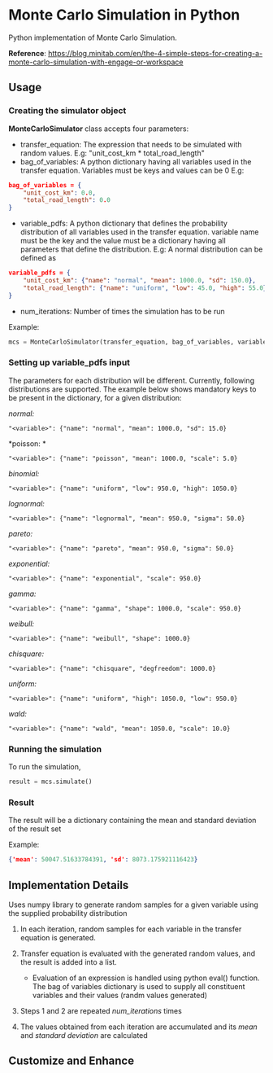 # Monte Carlo Simulation in Python
Python implementation of Monte Carlo Simulation.

**Reference**: https://blog.minitab.com/en/the-4-simple-steps-for-creating-a-monte-carlo-simulation-with-engage-or-workspace

## Usage
### Creating the simulator object

**MonteCarloSimulator** class accepts four parameters:
- transfer_equation: The expression that needs to be simulated with random values.
E.g: "unit_cost_km * total_road_length"
- bag_of_variables: A python dictionary having all variables used in the transfer equation. Variables must be keys and values can be 0
E.g:
```json
bag_of_variables = {
    "unit_cost_km": 0.0,
    "total_road_length": 0.0
}
```
- variable_pdfs: A python dictionary that defines the probability distribution of all variables used in the transfer equation. variable name must be the key and the value must be a dictionary having all parameters that define the distribution. 
E.g: A normal distribution can be defined as 
```json
variable_pdfs = {
    "unit_cost_km": {"name": "normal", "mean": 1000.0, "sd": 150.0},    
    "total_road_length": {"name": "uniform", "low": 45.0, "high": 55.0}  
}
```
- num_iterations: Number of times the simulation has to be run

Example: 
```python
mcs = MonteCarloSimulator(transfer_equation, bag_of_variables, variable_pdfs, num_iterations=10000)
```

### Setting up variable_pdfs input
The parameters for each distribution will be different. Currently, following distributions are supported. The example below shows mandatory keys to be present in the dictionary, for a given distribution:

*normal:* 
```
"<variable>": {"name": "normal", "mean": 1000.0, "sd": 15.0}
```
*poisson: *
```
"<variable>": {"name": "poisson", "mean": 1000.0, "scale": 5.0}
```
*binomial:*
```
"<variable>": {"name": "uniform", "low": 950.0, "high": 1050.0}
```
*lognormal:*
```
"<variable>": {"name": "lognormal", "mean": 950.0, "sigma": 50.0}
```
*pareto:*
```
"<variable>": {"name": "pareto", "mean": 950.0, "sigma": 50.0}
```
*exponential:*
```
"<variable>": {"name": "exponential", "scale": 950.0}
```
*gamma:*
```
"<variable>": {"name": "gamma", "shape": 1000.0, "scale": 950.0}
```
*weibull:*
```
"<variable>": {"name": "weibull", "shape": 1000.0}
```
*chisquare:*
```
"<variable>": {"name": "chisquare", "degfreedom": 1000.0}
```
*uniform:*
```
"<variable>": {"name": "uniform", "high": 1050.0, "low": 950.0}
```
*wald:*
```
"<variable>": {"name": "wald", "mean": 1050.0, "scale": 10.0}
```

### Running the simulation
To run the simulation,
```python
result = mcs.simulate()
```

### Result
The result will be a dictionary containing the mean and standard deviation of the result set 

Example:
```json
{'mean': 50047.51633784391, 'sd': 8073.175921116423}
```

## Implementation Details
Uses numpy library to generate random samples for a given variable using the supplied probability distribution

1. In each iteration, random samples for each variable in the transfer equation is generated.

2. Transfer equation is evaluated with the generated random values, and the result is added into a list.
    - Evaluation of an expression is handled using python eval() function. The bag of variables dictionary is used to supply all constituent variables and their values (randm values generated)
3. Steps 1 and 2 are repeated *num_iterations* times
4. The values obtained from each iteration are accumulated and its *mean* and *standard deviation* are calculated

## Customize and Enhance

